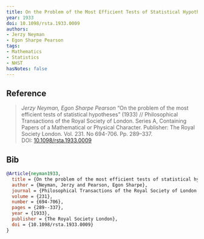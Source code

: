 ```yaml
---
title: On the Problem of the Most Efficient Tests of Statistical Hypotheses
year: 1933
doi: 10.1098/rsta.1933.0009
authors:
- Jerzy Neyman
- Egon Sharpe Pearson
tags:
- Mathematics
- Statistics
- NHST
hasNotes: false
---
```


## Reference

> <i>Jerzy Neyman, Egon Sharpe Pearson</i> “On the problem of the most efficient tests of statistical hypotheses” (1933) // Philosophical Transactions of the Royal Society of London. Series A, Containing Papers of a Mathematical or Physical Character. Publisher: The Royal Society London. Vol.&nbsp;231. No&nbsp;694-706. Pp.&nbsp;289–337. DOI:&nbsp;<a href='https://doi.org/10.1098/rsta.1933.0009'>10.1098/rsta.1933.0009</a>

## Bib

```bib
@Article{neyman1933,
  title = {On the problem of the most efficient tests of statistical hypotheses},
  author = {Neyman, Jerzy and Pearson, Egon Sharpe},
  journal = {Philosophical Transactions of the Royal Society of London. Series A, Containing Papers of a Mathematical or Physical Character},
  volume = {231},
  number = {694-706},
  pages = {289--337},
  year = {1933},
  publisher = {The Royal Society London},
  doi = {10.1098/rsta.1933.0009}
}
```
